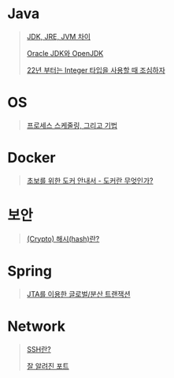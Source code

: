 # Java
>[JDK, JRE, JVM 차이](https://pjuyeon25.medium.com/java-jdk-jre-jvm-%EC%B0%A8%EC%9D%B4-b5a60fe4653) 
>
>[Oracle JDK와 OpenJDK](https://jsonobject.tistory.com/395)
>
>[22년 부터는 Integer 타입을 사용할 때 조심하자](https://kdhyo98.tistory.com/72)

# OS
>[프로세스 스케줄링, 그리고 기법](https://velog.io/@hax0r/%EC%84%A0%EC%A0%90%EB%B9%84%EC%84%A0%EC%A0%90-%ED%94%84%EB%A1%9C%EC%84%B8%EC%8A%A4-%EC%8A%A4%EC%BC%80%EC%A4%84%EB%A7%81) 


# Docker
>[초보를 위한 도커 안내서 - 도커란 무엇인가?](https://subicura.com/2017/01/19/docker-guide-for-beginners-1.html) 


# 보안
>[(Crypto) 해시(hash)란?](https://medium.com/@su_bak/crypto-%ED%95%B4%EC%8B%9C-hash-%EB%9E%80-6962be197523) 


# Spring
>[JTA를 이용한 글로벌/분산 트랜잭션](https://springsource.tistory.com/m/138) 

# Network
>[SSH란?](https://baked-corn.tistory.com/52) 
>
>[잘 알려진 포트](https://ko.wikipedia.org/wiki/TCP/UDP%EC%9D%98_%ED%8F%AC%ED%8A%B8_%EB%AA%A9%EB%A1%9D)


